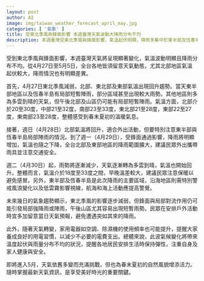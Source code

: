```yaml
---
layout: post
author: AI
image: img/taiwan_weather_forecast_april_may.jpg
categories: [ '氣象' ]
title: 受東北季風與鋒面影響 本週臺灣天氣波動大降雨分布不均
description: 本週臺灣受東北季風與鋒面影響，氣溫起伏明顯，降雨多集中於東半部及恆春半島，北部午後偶有短暫陣雨。4月27日東北季風減弱，氣溫回升至20至33度不等，週一鋒面通過帶來明顯降雨並使氣溫下降。週二起雨勢減緩，天氣轉晴，早晚溫差大，沿海風浪及低雲霧需注意。民眾外出應留意天氣動態及攜帶雨具，並注意用電安全與健康管理，迎接多變且充滿挑戰的春末夏初天氣。
---
```

受到東北季風與鋒面影響，本週臺灣天氣將呈現顯著變化，氣溫波動明顯且降雨分布不均。從4月27日至5月5日，全台各地皆須留意天氣動態，尤其北部地區氣溫起伏較大，降雨情況也有明顯差異。

首先，4月27日東北季風減弱，北部、東北部及東部氣溫出現回升趨勢。當天東半部地區以及恆春半島有局部短暫陣雨，部分區域甚至出現較大雨勢。其他地區則多為多雲到晴的天氣，但午後北部及山區仍可能有局部短暫陣雨。氣溫方面，北部介於20至30度，中部21至32度，南部23至33度，東北部21至28度，東部22至27度，東南部23至28度，整體感受到春末夏初的溫暖氣息。

接著，週日（4月28日）北部氣溫將回升，適合外出活動，但要特別注意東半部與恆春半島局部陣雨的情況。到了週一（4月29日），受鋒面通過影響，降雨將明顯增加，氣溫也隨之下降，全台北部及東部地區的降雨範圍擴大，建議民眾外出攜帶雨具並注意交通安全。

週二（4月30日）起，雨勢將逐漸減少，天氣逐漸轉為多雲到晴，氣溫也開始回升。整體而言，氣溫介於18度至33度之間，早晚溫差較大，建議民眾注意保暖以避免感冒。另外，東半部及恆春半島是此次降雨的主要區域，沿海地區則需特別警戒風浪變化以及低雲霧影響視線，航海和海上活動應提高警覺。

未來幾日的氣象趨勢顯示，東北季風的影響逐步減弱，但鋒面與局部對流作用仍可能引發局部強降雨或陣雨，午後山區尤其容易出現短暫雨勢。民眾在安排戶外活動時宜多加留意當日天氣預報，避免遭遇突如其來的降雨。

此外，隨著天氣轉變，家用電器如空調、除濕機的使用頻率也可能提升，提醒大家養成良好的用電習慣，以減少不必要的電費支出。總體來說，此波氣候變化將帶來溫度起伏與雨量分布不均的狀況，提醒各地居民安排生活時保持彈性，注重自身及家人健康與安全。

即將進入5月，天氣依舊多變而充滿挑戰，但也為春末夏初的自然風貌增添活力。隨時掌握最新天氣資訊，是享受美好時光的重要關鍵。
